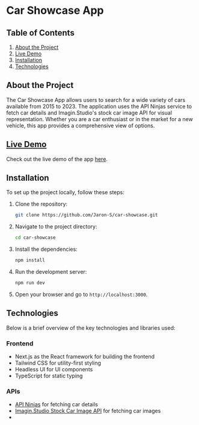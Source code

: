 # Car Showcase App

## Table of Contents

1. [About the Project](#about-the-project)
2. [Live Demo](#live-demo)
3. [Installation](#installation)
4. [Technologies](#technologies)

## About the Project

The Car Showcase App allows users to search for a wide variety of cars available from 2015 to 2023. The application uses the API Ninjas service to fetch car details and Imagin.Studio's stock car image API for visual representation. Whether you are a car enthusiast or in the market for a new vehicle, this app provides a comprehensive view of options.

## [Live Demo](https://car-showcase-js.netlify.app/)

Check out the live demo of the app [here](https://car-showcase-js.netlify.app/).

## Installation

To set up the project locally, follow these steps:

1. Clone the repository:
    ```bash
    git clone https://github.com/Jaron-S/car-showcase.git
    ```
2. Navigate to the project directory:
    ```bash
    cd car-showcase
    ```
3. Install the dependencies:
    ```bash
    npm install
    ```
4. Run the development server:
    ```bash
    npm run dev
    ```
5. Open your browser and go to `http://localhost:3000`.

## Technologies

Below is a brief overview of the key technologies and libraries used:

### Frontend

- Next.js as the React framework for building the frontend
- Tailwind CSS for utility-first styling
- Headless UI for UI components
- TypeScript for static typing

### APIs

- [API Ninjas](https://rapidapi.com/apininjas/api/cars-by-api-ninjas/) for fetching car details
- [Imagin.Studio Stock Car Image API](https://www.imagin.studio/) for fetching car images
- 

